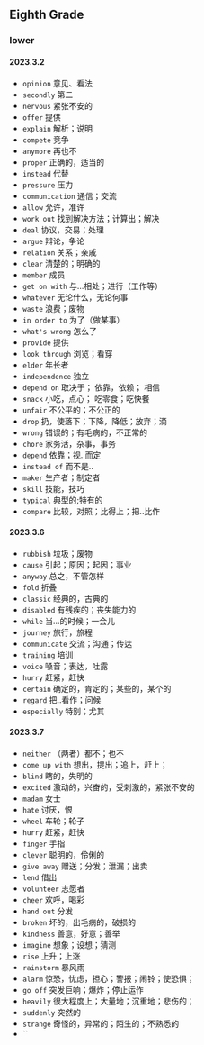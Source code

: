 ## Eighth Grade

### lower

#### 2023.3.2

* `opinion` 意见、看法
* `secondly` 第二
* `nervous` 紧张不安的 
* `offer` 提供
* `explain` 解析；说明
* `compete` 竞争
* `anymore` 再也不
* `proper` 正确的，适当的
* `instead` 代替
* `pressure` 压力
* `communication` 通信；交流
* `allow` 允许，准许
* `work out` 找到解决方法；计算出；解决
* `deal` 协议，交易；处理
* `argue` 辩论，争论
* `relation` 关系；亲戚
* `clear` 清楚的；明确的
* `member` 成员
* `get on with` 与...相处；进行（工作等）
* `whatever` 无论什么，无论何事
* `waste` 浪费；废物
* `in order to` 为了（做某事）
* `what's wrong` 怎么了
* `provide` 提供
* `look through` 浏览；看穿
* `elder` 年长者
* `independence` 独立
* `depend on` 取决于； 依靠，依赖； 相信
* `snack` 小吃，点心； 吃零食；吃快餐
* `unfair` 不公平的；不公正的
* `drop` 扔，使落下；下降，降低；放弃；滴
* `wrong` 错误的；有毛病的，不正常的
* `chore` 家务活，杂事，事务
* `depend` 依靠；视..而定
* `instead of` 而不是..
* `maker` 生产者；制定者
* `skill` 技能，技巧
* `typical` 典型的;特有的
* `compare` 比较，对照；比得上；把..比作

#### 2023.3.6

* `rubbish` 垃圾；废物
* `cause` 引起；原因；起因；事业
* `anyway` 总之，不管怎样
* `fold` 折叠
* `classic` 经典的，古典的
* `disabled` 有残疾的；丧失能力的
* `while` 当...的时候；一会儿
* `journey` 旅行，旅程
* `communicate` 交流；沟通；传达
* `training` 培训
* `voice` 嗓音；表达，吐露
* `hurry` 赶紧，赶快
* `certain` 确定的，肯定的；某些的，某个的
* `regard` 把..看作；问候
* `especially` 特别；尤其

#### 2023.3.7

* `neither` （两者）都不；也不
* `come up with` 想出，提出；追上，赶上；
* `blind` 瞎的，失明的
* `excited` 激动的，兴奋的，受刺激的，紧张不安的
* `madam` 女士
* `hate` 讨厌，恨
* `wheel` 车轮；轮子
* `hurry` 赶紧，赶快
* `finger` 手指
* `clever` 聪明的，伶俐的
* `give away` 赠送；分发；泄漏；出卖
* `lend` 借出
* `volunteer` 志愿者
* `cheer` 欢呼，喝彩
* `hand out` 分发
* `broken` 坏的，出毛病的，破损的
* `kindness` 善意，好意；善举
* `imagine` 想象；设想；猜测
* `rise` 上升；上涨
* `rainstorm` 暴风雨
* `alarm` 惊恐，忧虑，担心；警报；闹铃；使恐惧；
* `go off` 突发巨响；爆炸；停止运作
* `heavily` 很大程度上；大量地；沉重地；悲伤的；
* `suddenly` 突然的
* `strange` 奇怪的，异常的；陌生的；不熟悉的
* ``